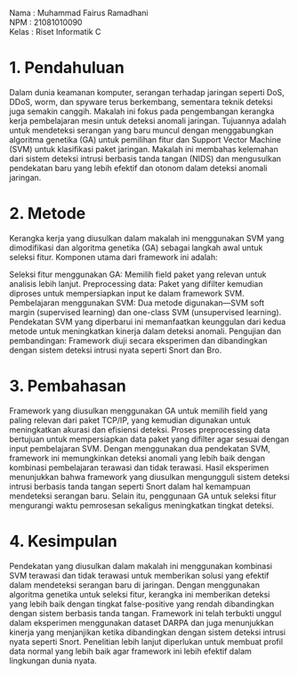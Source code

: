 Nama : Muhammad Fairus Ramadhani  
NPM : 21081010090  
Kelas : Riset Informatik C

# 1. Pendahuluan

Dalam dunia keamanan komputer, serangan terhadap jaringan seperti DoS, DDoS, worm, dan spyware terus berkembang, sementara teknik deteksi juga semakin canggih. Makalah ini fokus pada pengembangan kerangka kerja pembelajaran mesin untuk deteksi anomali jaringan. Tujuannya adalah untuk mendeteksi serangan yang baru muncul dengan menggabungkan algoritma genetika (GA) untuk pemilihan fitur dan Support Vector Machine (SVM) untuk klasifikasi paket jaringan. Makalah ini membahas kelemahan dari sistem deteksi intrusi berbasis tanda tangan (NIDS) dan mengusulkan pendekatan baru yang lebih efektif dan otonom dalam deteksi anomali jaringan.

# 2. Metode

Kerangka kerja yang diusulkan dalam makalah ini menggunakan SVM yang dimodifikasi dan algoritma genetika (GA) sebagai langkah awal untuk seleksi fitur. Komponen utama dari framework ini adalah:

Seleksi fitur menggunakan GA: Memilih field paket yang relevan untuk analisis lebih lanjut.
Preprocessing data: Paket yang difilter kemudian diproses untuk mempersiapkan input ke dalam framework SVM.
Pembelajaran menggunakan SVM: Dua metode digunakan—SVM soft margin (supervised learning) dan one-class SVM (unsupervised learning). Pendekatan SVM yang diperbarui ini memanfaatkan keunggulan dari kedua metode untuk meningkatkan kinerja dalam deteksi anomali.
Pengujian dan pembandingan: Framework diuji secara eksperimen dan dibandingkan dengan sistem deteksi intrusi nyata seperti Snort dan Bro.

# 3. Pembahasan

Framework yang diusulkan menggunakan GA untuk memilih field yang paling relevan dari paket TCP/IP, yang kemudian digunakan untuk meningkatkan akurasi dan efisiensi deteksi. Proses preprocessing data bertujuan untuk mempersiapkan data paket yang difilter agar sesuai dengan input pembelajaran SVM. Dengan menggunakan dua pendekatan SVM, framework ini memungkinkan deteksi anomali yang lebih baik dengan kombinasi pembelajaran terawasi dan tidak terawasi. Hasil eksperimen menunjukkan bahwa framework yang diusulkan mengungguli sistem deteksi intrusi berbasis tanda tangan seperti Snort dalam hal kemampuan mendeteksi serangan baru. Selain itu, penggunaan GA untuk seleksi fitur mengurangi waktu pemrosesan sekaligus meningkatkan tingkat deteksi.

# 4. Kesimpulan

Pendekatan yang diusulkan dalam makalah ini menggunakan kombinasi SVM terawasi dan tidak terawasi untuk memberikan solusi yang efektif dalam mendeteksi serangan baru di jaringan. Dengan menggunakan algoritma genetika untuk seleksi fitur, kerangka ini memberikan deteksi yang lebih baik dengan tingkat false-positive yang rendah dibandingkan dengan sistem berbasis tanda tangan. Framework ini telah terbukti unggul dalam eksperimen menggunakan dataset DARPA dan juga menunjukkan kinerja yang menjanjikan ketika dibandingkan dengan sistem deteksi intrusi nyata seperti Snort. Penelitian lebih lanjut diperlukan untuk membuat profil data normal yang lebih baik agar framework ini lebih efektif dalam lingkungan dunia nyata.

